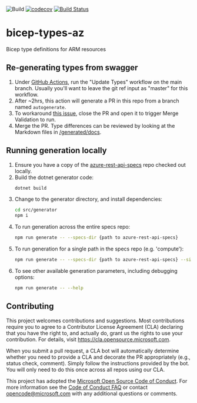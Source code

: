 ![Build](https://github.com/Azure/bicep-types-az/workflows/Build/badge.svg) [![codecov](https://codecov.io/gh/Azure/bicep-types-az/branch/main/graph/badge.svg)](https://codecov.io/gh/Azure/bicep-types-az) [![Build Status](https://dev.azure.com/msazure/One/_apis/build/status/OneBranch/BicepMirror-Types-Az/BicepMirror-Types-Az-Official?repoName=BicepMirror-Types-Az&branchName=main)](https://dev.azure.com/msazure/One/_build/latest?definitionId=179851&repoName=BicepMirror-Types-Az&branchName=main)

# bicep-types-az
Bicep type definitions for ARM resources

## Re-generating types from swagger
1. Under [GitHub Actions](https://github.com/anthony-c-martin/bicep-types-az/actions), run the "Update Types" workflow on the main branch. Usually you'll want to leave the git ref input as "master" for this workflow.
1. After ~2hrs, this action will generate a PR in this repo from a branch named `autogenerate`.
1. To workaround [this issue](https://github.com/peter-evans/create-pull-request/issues/48), close the PR and open it to trigger Merge Validation to run.
1. Merge the PR. Type differences can be reviewed by looking at the Markdown files in [/generated/docs](./generated/docs).

## Running generation locally
1. Ensure you have a copy of the [azure-rest-api-specs](https://github.com/Azure/azure-rest-api-specs) repo checked out locally.
1. Build the dotnet generator code:
    ```sh
    dotnet build
    ```
1. Change to the generator directory, and install dependencies:
    ```sh
    cd src/generator
    npm i
    ```
1. To run generation across the entire specs repo:
    ```sh
    npm run generate -- --specs-dir {path to azure-rest-api-specs}
    ```
1. To run generation for a single path in the specs repo (e.g. 'compute'):
    ```sh
    npm run generate -- --specs-dir {path to azure-rest-api-specs} --single-path compute
    ```
1. To see other available generation parameters, including debugging options:
    ```sh
    npm run generate -- --help
    ```

## Contributing

This project welcomes contributions and suggestions.  Most contributions require you to agree to a
Contributor License Agreement (CLA) declaring that you have the right to, and actually do, grant us
the rights to use your contribution. For details, visit https://cla.opensource.microsoft.com.

When you submit a pull request, a CLA bot will automatically determine whether you need to provide
a CLA and decorate the PR appropriately (e.g., status check, comment). Simply follow the instructions
provided by the bot. You will only need to do this once across all repos using our CLA.

This project has adopted the [Microsoft Open Source Code of Conduct](https://opensource.microsoft.com/codeofconduct/).
For more information see the [Code of Conduct FAQ](https://opensource.microsoft.com/codeofconduct/faq/) or
contact [opencode@microsoft.com](mailto:opencode@microsoft.com) with any additional questions or comments.
